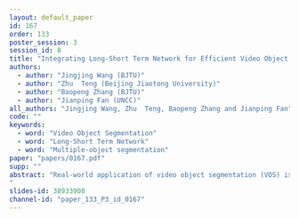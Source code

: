 ```yaml
---
layout: default_paper
id: 167
order: 133
poster_session: 3
session_id: 8
title: "Integrating Long-Short Term Network for Efficient Video Object Segmentation"
authors:
  - author: "Jingjing Wang (BJTU)"
  - author: "Zhu  Teng (Beijing Jiaotong University)"
  - author: "Baopeng Zhang (BJTU)"
  - author: "Jianping Fan (UNCC)"
all_authors: "Jingjing Wang, Zhu  Teng, Baopeng Zhang and Jianping Fan"
code: ""
keywords:
  - word: "Video Object Segmentation"
  - word: "Long-Short Term Network"
  - word: "Multiple-object segmentation"
paper: "papers/0167.pdf"
supp: ""
abstract: "Real-world application of video object segmentation (VOS) is a very challenging problem, especially for multiple video object segmentation. The deep-learning-based approaches have recently dominated VOS by fine-tuning the networks at the first frame to seize the object dynamics, but they may result in impractical frame-rates and risk of over-fitting. To overcome this limitation, we develop an efficient and fully end-to-end model to achieve fast and accurate VOS, named Long-Short Term Network (LSTNet). It contains a long term network to encode absolute object variations and a short term network to capture relative object dynamics. The segmentation results of video objects can be directly acquired by an attentional gate operation based on these two networks. Our proposed model runs at a very high speed and can conveniently tackle multi-object segmentation without post-processing. Extensive experiments on widely used benchmarks including YouTube-VOS and DAVIS 2017 have demonstrated that our proposed model can achieve a competitive accuracy and speed in comparison to a number of state-of-the-art methods.
"
slides-id: 38933908
channel-id: "paper_133_P3_id_0167"
---
```

